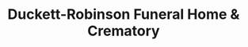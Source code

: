 ---
title: "Duckett-Robinson Funeral Home & Crematory"
url: /central/duckett-robinson-funeral-home-und-crematory/
shop: Bestattungen
---